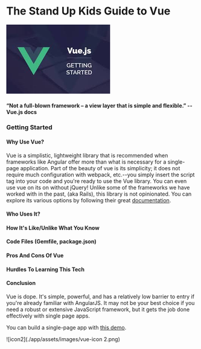 # The Stand Up Kids Guide to Vue

![icon](./app/assets/images/vue-icon.jpeg)
#### “Not a full-blown framework – a view layer that is simple and flexible.” --Vue.js docs

### Getting Started

#### Why Use Vue?
Vue is a simplistic, lightweight library that is recommended when frameworks like Angular offer more than what is necessary for a single-page application. Part of the beauty of vue is its simplicity; it does not require much configuration with webpack, etc.--you simply insert the script tag into your code and you're ready to use the Vue library. You can even use vue on its on without jQuery! Unlike some of the frameworks we have worked with in the past, (aka Rails), this library is not opinionated. You can explore its various options by following their great [documentation](https://vuejs.org/v2/guide/).

#### Who Uses It?

#### How It's Like/Unlike What You Know

#### Code Files (Gemfile, package.json)

#### Pros And Cons Of Vue

#### Hurdles To Learning This Tech

#### Conclusion
Vue is dope. It's simple, powerful, and has a relatively low barrier to entry if you're already familiar with AngularJS. It may not be your best choice if you need a robust or extensive JavaScript framework, but it gets the job done effectively with single page apps.

You can build a single-page app with [this demo](https://scotch.io/tutorials/build-an-app-with-vue-js-a-lightweight-alternative-to-angularjs).

![icon2](./app/assets/images/vue-icon 2.png)
